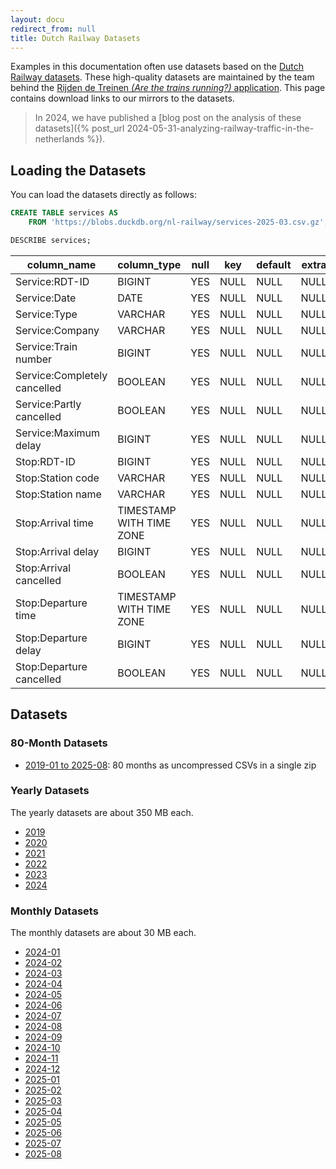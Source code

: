 ```yaml
---
layout: docu
redirect_from: null
title: Dutch Railway Datasets
---
```


Examples in this documentation often use datasets based on the [Dutch Railway datasets](https://www.rijdendetreinen.nl/en/open-data/).
These high-quality datasets are maintained by the team behind the [Rijden de Treinen _(Are the trains running?)_ application](https://www.rijdendetreinen.nl/en/about).
This page contains download links to our mirrors to the datasets.

> In 2024, we have published a [blog post on the analysis of these datasets]({% post_url 2024-05-31-analyzing-railway-traffic-in-the-netherlands %}).

## Loading the Datasets

You can load the datasets directly as follows:

```sql
CREATE TABLE services AS
    FROM 'https://blobs.duckdb.org/nl-railway/services-2025-03.csv.gz';
```

```sql
DESCRIBE services;
```

<div class="monospace_table"></div>

|         column_name          |       column_type        | null | key  | default | extra |
|------------------------------|--------------------------|------|------|---------|-------|
| Service:RDT-ID               | BIGINT                   | YES  | NULL | NULL    | NULL  |
| Service:Date                 | DATE                     | YES  | NULL | NULL    | NULL  |
| Service:Type                 | VARCHAR                  | YES  | NULL | NULL    | NULL  |
| Service:Company              | VARCHAR                  | YES  | NULL | NULL    | NULL  |
| Service:Train number         | BIGINT                   | YES  | NULL | NULL    | NULL  |
| Service:Completely cancelled | BOOLEAN                  | YES  | NULL | NULL    | NULL  |
| Service:Partly cancelled     | BOOLEAN                  | YES  | NULL | NULL    | NULL  |
| Service:Maximum delay        | BIGINT                   | YES  | NULL | NULL    | NULL  |
| Stop:RDT-ID                  | BIGINT                   | YES  | NULL | NULL    | NULL  |
| Stop:Station code            | VARCHAR                  | YES  | NULL | NULL    | NULL  |
| Stop:Station name            | VARCHAR                  | YES  | NULL | NULL    | NULL  |
| Stop:Arrival time            | TIMESTAMP WITH TIME ZONE | YES  | NULL | NULL    | NULL  |
| Stop:Arrival delay           | BIGINT                   | YES  | NULL | NULL    | NULL  |
| Stop:Arrival cancelled       | BOOLEAN                  | YES  | NULL | NULL    | NULL  |
| Stop:Departure time          | TIMESTAMP WITH TIME ZONE | YES  | NULL | NULL    | NULL  |
| Stop:Departure delay         | BIGINT                   | YES  | NULL | NULL    | NULL  |
| Stop:Departure cancelled     | BOOLEAN                  | YES  | NULL | NULL    | NULL  |

## Datasets

### 80-Month Datasets

* [2019-01 to 2025-08](https://blobs.duckdb.org/nl-railway/railway-services-80-months.zip): 80 months as uncompressed CSVs in a single zip

### Yearly Datasets

The yearly datasets are about 350 MB each.

* [2019](https://blobs.duckdb.org/nl-railway/services-2019.csv.gz)
* [2020](https://blobs.duckdb.org/nl-railway/services-2020.csv.gz)
* [2021](https://blobs.duckdb.org/nl-railway/services-2021.csv.gz)
* [2022](https://blobs.duckdb.org/nl-railway/services-2022.csv.gz)
* [2023](https://blobs.duckdb.org/nl-railway/services-2023.csv.gz)
* [2024](https://blobs.duckdb.org/nl-railway/services-2024.csv.gz)

### Monthly Datasets

The monthly datasets are about 30 MB each.

* [2024-01](https://blobs.duckdb.org/nl-railway/services-2024-01.csv.gz)
* [2024-02](https://blobs.duckdb.org/nl-railway/services-2024-02.csv.gz)
* [2024-03](https://blobs.duckdb.org/nl-railway/services-2024-03.csv.gz)
* [2024-04](https://blobs.duckdb.org/nl-railway/services-2024-04.csv.gz)
* [2024-05](https://blobs.duckdb.org/nl-railway/services-2024-05.csv.gz)
* [2024-06](https://blobs.duckdb.org/nl-railway/services-2024-06.csv.gz)
* [2024-07](https://blobs.duckdb.org/nl-railway/services-2024-07.csv.gz)
* [2024-08](https://blobs.duckdb.org/nl-railway/services-2024-08.csv.gz)
* [2024-09](https://blobs.duckdb.org/nl-railway/services-2024-09.csv.gz)
* [2024-10](https://blobs.duckdb.org/nl-railway/services-2024-10.csv.gz)
* [2024-11](https://blobs.duckdb.org/nl-railway/services-2024-11.csv.gz)
* [2024-12](https://blobs.duckdb.org/nl-railway/services-2024-12.csv.gz)
* [2025-01](https://blobs.duckdb.org/nl-railway/services-2025-01.csv.gz)
* [2025-02](https://blobs.duckdb.org/nl-railway/services-2025-02.csv.gz)
* [2025-03](https://blobs.duckdb.org/nl-railway/services-2025-03.csv.gz)
* [2025-04](https://blobs.duckdb.org/nl-railway/services-2025-04.csv.gz)
* [2025-05](https://blobs.duckdb.org/nl-railway/services-2025-05.csv.gz)
* [2025-06](https://blobs.duckdb.org/nl-railway/services-2025-06.csv.gz)
* [2025-07](https://blobs.duckdb.org/nl-railway/services-2025-07.csv.gz)
* [2025-08](https://blobs.duckdb.org/nl-railway/services-2025-08.csv.gz)
